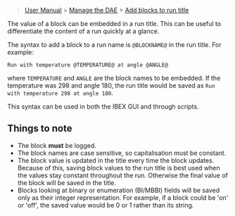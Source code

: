 >[User Manual](Home) > [Manage the DAE](https://github.com/ISISComputingGroup/ibex_user_manual/wiki/Manage-the-DAE) > [Add blocks to run title](Add-blocks-to-run-title)

The value of a block can be embedded in a run title. This can be useful to differentiate the content of a run quickly at a glance.

The syntax to add a block to a run name is `@BLOCKNAME@` in the run title. For example:
```
Run with temperature @TEMPERATURE@ at angle @ANGLE@
```
where `TEMPERATURE` and `ANGLE` are the block names to be embedded. 
If the temperature was 298 and angle 180, the run title would be saved as `Run with temperature 298 at angle 180`.

This syntax can be used in both the IBEX GUI and through scripts.

## Things to note
 - The block **must** be logged.
 - The block names are case sensitive, so capitalisation must be constant.
 - The block value is updated in the title every time the block updates. Because of this, saving block values to the run title is best used when the values stay constant throughout the run. Otherwise the final value of the block will be saved in the title.
 - Blocks looking at binary or enumeration (BI/MBBI) fields will be saved only as their integer representation. For example, if a block could be 'on' or 'off', the saved value would be 0 or 1 rather than its string.